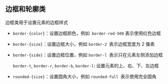 ## 边框和轮廓类

边框类用于设置元素的边框样式

- `border-{color}`：设置边框颜色，例如` border-red-500` 表示使用红色边框

- `border-{size}`：设置边框大小，例如 `border-2 `表示边框宽度为 2 像素

- `border-{side}`：设置边框位置，例如 `border-l `表示只在元素左侧添加边框

  `border-t`, `border-r`, `border-b`, `border-l`: 设置元素的上、右、下、左边框

- `rounded-{size}`：设置圆角大小，例如 `rounded-full `表示使用完全圆角